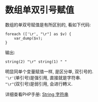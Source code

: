 数组单双引号赋值
================

数组的单双号赋值是有所区别的, 看如下代码:  
```
foreach (['\r', "\r"] as $v) {  
    var_dump($v);               
}   
```
输出:  
```
string(2) "\r" string(1) " "
```

明显同单个变量赋值一样, 是区分单, 双引号的.  
`'\r'`(单引号)是强引用, 直接就是字符串.  
`"\r"`(双引号)是弱引用, 会进行轉义.  

详细查看PHP手册: [String 字符串](http://php.net/manual/zh/language.types.string.php)
